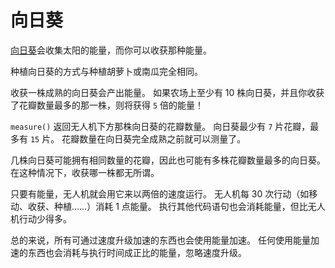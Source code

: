 # 向日葵
[向日葵](objects/sunflower)会收集太阳的能量，而你可以收获那种能量。

种植向日葵的方式与种植胡萝卜或南瓜完全相同。

收获一株成熟的向日葵会产出能量。
如果农场上至少有 10 株向日葵，并且你收获了花瓣数量最多的那一株，则将获得 `5` 倍的能量！

`measure()` 返回无人机下方那株向日葵的花瓣数量。
向日葵最少有 `7` 片花瓣，最多有 `15` 片。
花瓣数量在向日葵完全成熟之前就可以测量了。

几株向日葵可能拥有相同数量的花瓣，因此也可能有多株花瓣数量最多的向日葵。在这种情况下，收获哪一株都无所谓。

只要有能量，无人机就会用它来以两倍的速度运行。
无人机每 30 次行动（如移动、收获、种植……）消耗 1 点能量。
执行其他代码语句也会消耗能量，但比无人机行动少得多。

总的来说，所有可通过速度升级加速的东西也会使用能量加速。
任何使用能量加速的东西也会消耗与执行时间成正比的能量，忽略速度升级。
